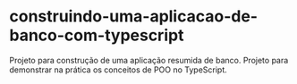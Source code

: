 # construindo-uma-aplicacao-de-banco-com-typescript
Projeto para construção de uma aplicação resumida de banco. Projeto para demonstrar na prática os conceitos de POO no TypeScript.
